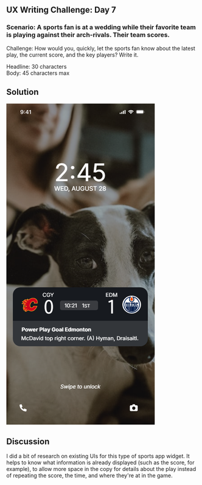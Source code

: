 ## UX Writing Challenge: Day 7
### Scenario: A sports fan is at a wedding while their favorite team is playing against their arch-rivals. Their team scores.

Challenge: How would you, quickly, let the sports fan know about the latest play, the current score, and the key players? Write it.  

Headline: 30 characters  
Body: 45 characters max    

## Solution  
![mobile wireframe mockup of sports app widget](day-7-solution.png)

## Discussion
I did a bit of research on existing UIs for this type of sports app widget. It helps to know what information is already displayed (such as the score, for example), to allow more space in the copy for details about the play instead of repeating the score, the time, and where they're at in the game. 
